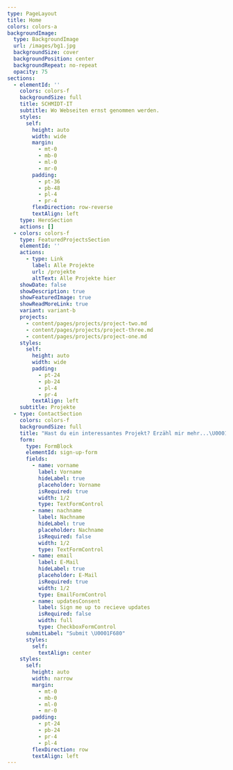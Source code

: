 ```yaml
---
type: PageLayout
title: Home
colors: colors-a
backgroundImage:
  type: BackgroundImage
  url: /images/bg1.jpg
  backgroundSize: cover
  backgroundPosition: center
  backgroundRepeat: no-repeat
  opacity: 75
sections:
  - elementId: ''
    colors: colors-f
    backgroundSize: full
    title: SCHMIDT-IT
    subtitle: Wo Webseiten ernst genommen werden.
    styles:
      self:
        height: auto
        width: wide
        margin:
          - mt-0
          - mb-0
          - ml-0
          - mr-0
        padding:
          - pt-36
          - pb-48
          - pl-4
          - pr-4
        flexDirection: row-reverse
        textAlign: left
    type: HeroSection
    actions: []
  - colors: colors-f
    type: FeaturedProjectsSection
    elementId: ''
    actions:
      - type: Link
        label: Alle Projekte
        url: /projekte
        altText: Alle Projekte hier
    showDate: false
    showDescription: true
    showFeaturedImage: true
    showReadMoreLink: true
    variant: variant-b
    projects:
      - content/pages/projects/project-two.md
      - content/pages/projects/project-three.md
      - content/pages/projects/project-one.md
    styles:
      self:
        height: auto
        width: wide
        padding:
          - pt-24
          - pb-24
          - pl-4
          - pr-4
        textAlign: left
    subtitle: Projekte
  - type: ContactSection
    colors: colors-f
    backgroundSize: full
    title: "Hast du ein interessantes Projekt? Erzähl mir mehr...\U0001F4AC"
    form:
      type: FormBlock
      elementId: sign-up-form
      fields:
        - name: vorname
          label: Vorname
          hideLabel: true
          placeholder: Vorname
          isRequired: true
          width: 1/2
          type: TextFormControl
        - name: nachname
          label: Nachname
          hideLabel: true
          placeholder: Nachname
          isRequired: false
          width: 1/2
          type: TextFormControl
        - name: email
          label: E-Mail
          hideLabel: true
          placeholder: E-Mail
          isRequired: true
          width: 1/2
          type: EmailFormControl
        - name: updatesConsent
          label: Sign me up to recieve updates
          isRequired: false
          width: full
          type: CheckboxFormControl
      submitLabel: "Submit \U0001F680"
      styles:
        self:
          textAlign: center
    styles:
      self:
        height: auto
        width: narrow
        margin:
          - mt-0
          - mb-0
          - ml-0
          - mr-0
        padding:
          - pt-24
          - pb-24
          - pr-4
          - pl-4
        flexDirection: row
        textAlign: left
---
```

